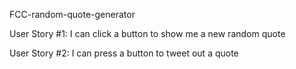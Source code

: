 FCC-random-quote-generator

User Story #1:  I can click a button to show me a new random quote

User Story #2:  I can press a button to tweet out a quote

